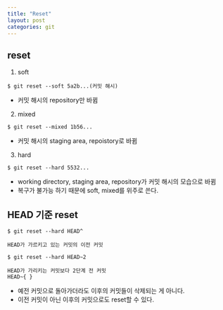 ```yaml
---
title: "Reset"
layout: post
categories: git
--- 
```


## reset

1. soft
```terminal
$ git reset --soft 5a2b...(커밋 해시)
```
- 커밋 해시의 repository만 바뀜


2. mixed
```terminal
$ git reset --mixed 1b56...
```
- 커밋 해시의 staging area, repoistory로 바뀜


3. hard
```terminal
$ git reset --hard 5532...
```
- working directory, staging area, repository가 커밋 해시의 모습으로 바뀜
- 복구가 불가능 하기 때문에 soft, mixed를 위주로 쓴다.


## HEAD 기준 reset
```terminal
$ git reset --hard HEAD^
```
`HEAD가 가르키고 있는 커밋의 이전 커밋`


```terminal
$ git reset --hard HEAD~2
```
`HEAD가 가리키는 커밋보다 2단계 전 커밋`<br>
`HEAD~{ }`



- 예전 커밋으로 돌아가더라도 이후의 커밋들이 삭제되는 게 아니다.
- 이전 커밋이 아닌 이후의 커밋으로도 reset할 수 있다.



